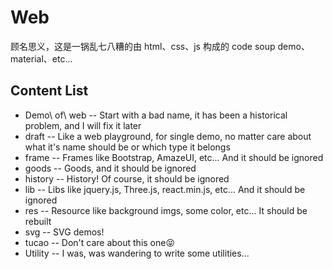 # Web
顾名思义，这是一锅乱七八糟的由 html、css、js 构成的 code soup
demo、material、etc...




## Content List
* Demo\ of\ web -- Start with a bad name, it has been a historical problem, and I will fix it later
* draft -- Like a web playground, for single demo, no matter care about what it's name should be or which type it belongs
* frame -- Frames like Bootstrap, AmazeUI, etc... And it should be ignored
* goods -- Goods, and it should be ignored
* history -- History! Of course, it should be ignored
*   lib -- Libs like jquery.js, Three.js, react.min.js, etc... And it should be ignored
*   res -- Resource like background imgs, some color, etc... It should be rebuilt
*   svg -- SVG demos!
* tucao -- Don't care about this one😝
* Utility -- I was, was wandering to write some utilities...